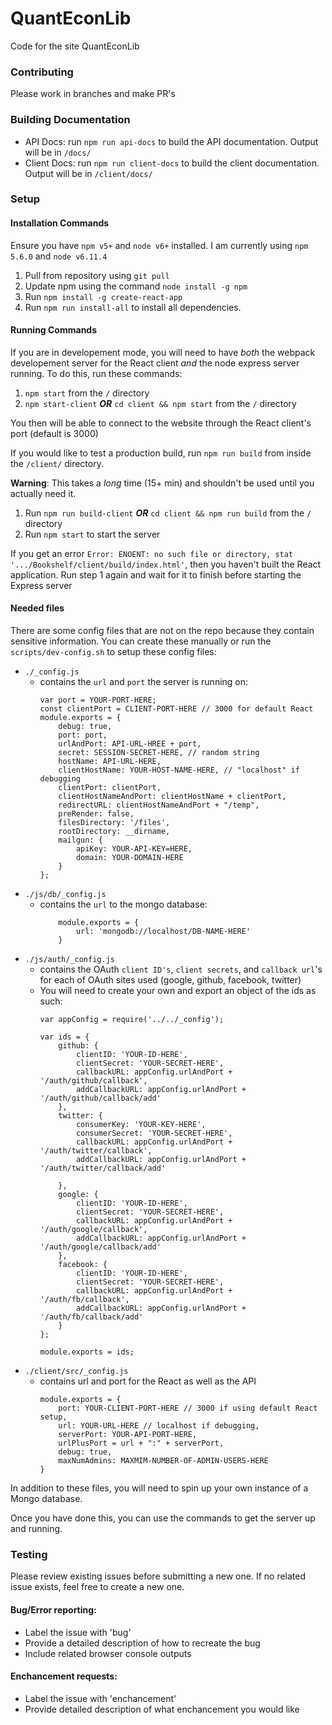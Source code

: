 # QuantEconLib
Code for the site QuantEconLib

### Contributing
Please work in branches and make PR's

### Building Documentation
* API Docs: run `npm run api-docs` to build the API documentation. Output will be in `/docs/`
* Client Docs: run `npm run client-docs` to build the client documentation. Output will be in `/client/docs/`

### Setup

#### Installation Commands 
Ensure you have `npm v5+` and `node v6+` installed. I am currently using `npm 5.6.0` and `node v6.11.4`
1. Pull from repository using `git pull`
2. Update npm using the command `node install -g npm`
3. Run `npm install -g create-react-app`
4. Run `npm run install-all` to install all dependencies.

#### Running Commands
If you are in developement mode, you will need to have _both_ the webpack developement server for the React client _and_ the node express server running. To do this, run these commands:

1. `npm start` from the `/` directory
2. `npm start-client` **_OR_** `cd client && npm start` from the `/` directory

You then will be able to connect to the website through the React client's port (default is 3000)

If you would like to test a production build, run `npm run build` from inside the `/client/` directory.

**Warning**: This takes a _long_ time (15+ min) and shouldn't be used until you actually need it.

1. Run `npm run build-client` **_OR_** `cd client && npm run build` from the `/` directory
2. Run `npm start` to start the server

If you get an error `Error: ENOENT: no such file or directory, stat '.../Bookshelf/client/build/index.html'`, then you haven't built the React application. Run step 1 again and wait for it to finish before starting the Express server


#### Needed files
There are some config files that are not on the repo because they contain sensitive information. You can create these manually or run the `scripts/dev-config.sh` to setup these config files:
* `./_config.js`
    * contains the `url` and `port` the server is running on:
        ```
        var port = YOUR-PORT-HERE;
        const clientPort = CLIENT-PORT-HERE // 3000 for default React
        module.exports = {
            debug: true,
            port: port,
            urlAndPort: API-URL-HREE + port,
            secret: SESSION-SECRET-HERE, // random string
            hostName: API-URL-HERE,
            clientHostName: YOUR-HOST-NAME-HERE, // "localhost" if debugging
            clientPort: clientPort,
            clientHostNameAndPort: clientHostName + clientPort,
            redirectURL: clientHostNameAndPort + "/temp",
            preRender: false,
            filesDirectory: '/files',
            rootDirectory: __dirname,
            mailgun: {
                apiKey: YOUR-API-KEY=HERE,
                domain: YOUR-DOMAIN-HERE
            }
        };

* `./js/db/_config.js`
    * contains the `url` to the mongo database:
        ```
            module.exports = {
                url: 'mongodb://localhost/DB-NAME-HERE'
            }
* `./js/auth/_config.js`
    * contains the OAuth `client ID's`, `client secrets`, and `callback url`'s for each of OAuth sites used (google, github, facebook, twitter)
    * You will need to create your own and export an object of the ids as such:
        ```
        var appConfig = require('../../_config');

        var ids = {
            github: {
                clientID: 'YOUR-ID-HERE',
                clientSecret: 'YOUR-SECRET-HERE',
                callbackURL: appConfig.urlAndPort + '/auth/github/callback',
                addCallbackURL: appConfig.urlAndPort + '/auth/github/callback/add'
            },
            twitter: {
                consumerKey: 'YOUR-KEY-HERE',
                consumerSecret: 'YOUR-SECRET-HERE',
                callbackURL: appConfig.urlAndPort + '/auth/twitter/callback',
                addCallbackURL: appConfig.urlAndPort + '/auth/twitter/callback/add'

            },
            google: {
                clientID: 'YOUR-ID-HERE',
                clientSecret: 'YOUR-SECRET-HERE',
                callbackURL: appConfig.urlAndPort + '/auth/google/callback',
                addCallbackURL: appConfig.urlAndPort + '/auth/google/callback/add'
            },
            facebook: {
                clientID: 'YOUR-ID-HERE',
                clientSecret: 'YOUR-SECRET-HERE',
                callbackURL: appConfig.urlAndPort + '/auth/fb/callback',
                addCallbackURL: appConfig.urlAndPort + '/auth/fb/callback/add'
            }
        };

        module.exports = ids;
* `./client/src/_config.js`
    * contains url and port for the React as well as the API
        ```
        module.exports = {
            port: YOUR-CLIENT-PORT-HERE // 3000 if using default React setup,
            url: YOUR-URL-HERE // localhost if debugging,
            serverPort: YOUR-API-PORT-HERE,
            urlPlusPort = url + ":" + serverPort,
            debug: true,
            maxNumAdmins: MAXMIM-NUMBER-OF-ADMIN-USERS-HERE
        }

In addition to these files, you will need to spin up your own instance of a Mongo database.

Once you have done this, you can use the commands to get the server up and running.

### Testing
Please review existing issues before submitting a new one. If no related issue exists, feel free to create a new one.
#### Bug/Error reporting:
* Label the issue with 'bug'
* Provide a detailed description of how to recreate the bug
* Include related browser console outputs
#### Enchancement requests:
* Label the issue with 'enchancement'
* Provide detailed description of what enchancement you would like
